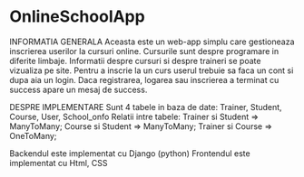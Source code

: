 # OnlineSchoolApp
INFORMATIA GENERALA
Aceasta este un web-app simplu care gestioneaza inscrierea userilor la cursuri online. Cursurile sunt despre programare in diferite limbaje. Informatii despre cursuri si despre traineri se poate vizualiza pe site.
Pentru a inscrie la un curs userul trebuie sa faca un cont si dupa aia un login. Daca registrarea, logarea sau inscrierea a terminat cu success apare un mesaj de success. 

DESPRE IMPLEMENTARE
Sunt 4 tabele in baza de date: Trainer, Student, Course, User, School_onfo
Relatii intre tabele:
Trainer si Student => ManyToMany;
Course si Student => ManyToMany;
Trainer si Course => OneToMany;

Backendul este implementat cu Django (python)
Frontendul este implementat cu Html, CSS
